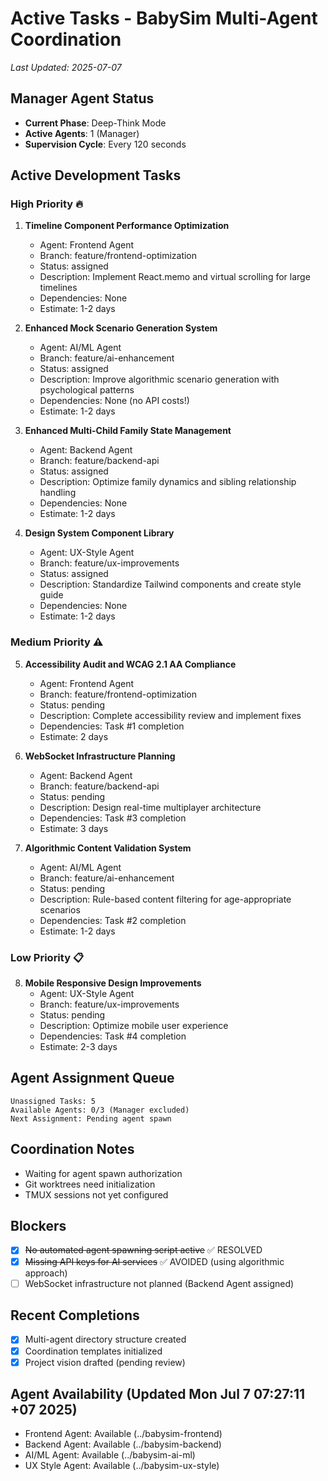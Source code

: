 # Active Tasks - BabySim Multi-Agent Coordination

*Last Updated: 2025-07-07*

## Manager Agent Status
- **Current Phase**: Deep-Think Mode
- **Active Agents**: 1 (Manager)
- **Supervision Cycle**: Every 120 seconds

## Active Development Tasks

### High Priority 🔥
1. **Timeline Component Performance Optimization**
   - Agent: Frontend Agent
   - Branch: feature/frontend-optimization
   - Status: assigned
   - Description: Implement React.memo and virtual scrolling for large timelines
   - Dependencies: None
   - Estimate: 1-2 days

2. **Enhanced Mock Scenario Generation System**
   - Agent: AI/ML Agent
   - Branch: feature/ai-enhancement
   - Status: assigned
   - Description: Improve algorithmic scenario generation with psychological patterns
   - Dependencies: None (no API costs!)
   - Estimate: 1-2 days

3. **Enhanced Multi-Child Family State Management**
   - Agent: Backend Agent
   - Branch: feature/backend-api
   - Status: assigned
   - Description: Optimize family dynamics and sibling relationship handling
   - Dependencies: None
   - Estimate: 1-2 days

4. **Design System Component Library**
   - Agent: UX-Style Agent
   - Branch: feature/ux-improvements
   - Status: assigned
   - Description: Standardize Tailwind components and create style guide
   - Dependencies: None
   - Estimate: 1-2 days

### Medium Priority ⚠️
5. **Accessibility Audit and WCAG 2.1 AA Compliance**
   - Agent: Frontend Agent
   - Branch: feature/frontend-optimization
   - Status: pending
   - Description: Complete accessibility review and implement fixes
   - Dependencies: Task #1 completion
   - Estimate: 2 days

6. **WebSocket Infrastructure Planning**
   - Agent: Backend Agent  
   - Branch: feature/backend-api
   - Status: pending
   - Description: Design real-time multiplayer architecture
   - Dependencies: Task #3 completion
   - Estimate: 3 days

7. **Algorithmic Content Validation System**
   - Agent: AI/ML Agent
   - Branch: feature/ai-enhancement
   - Status: pending
   - Description: Rule-based content filtering for age-appropriate scenarios
   - Dependencies: Task #2 completion
   - Estimate: 1-2 days

### Low Priority 📋
8. **Mobile Responsive Design Improvements**
   - Agent: UX-Style Agent
   - Branch: feature/ux-improvements
   - Status: pending
   - Description: Optimize mobile user experience
   - Dependencies: Task #4 completion
   - Estimate: 2-3 days

## Agent Assignment Queue
```
Unassigned Tasks: 5
Available Agents: 0/3 (Manager excluded)
Next Assignment: Pending agent spawn
```

## Coordination Notes
- Waiting for agent spawn authorization
- Git worktrees need initialization
- TMUX sessions not yet configured

## Blockers
- [x] ~~No automated agent spawning script active~~ ✅ RESOLVED
- [x] ~~Missing API keys for AI services~~ ✅ AVOIDED (using algorithmic approach)
- [ ] WebSocket infrastructure not planned (Backend Agent assigned)

## Recent Completions
- [x] Multi-agent directory structure created
- [x] Coordination templates initialized
- [x] Project vision drafted (pending review)
## Agent Availability (Updated Mon Jul  7 07:27:11 +07 2025)
- Frontend Agent: Available (../babysim-frontend)
- Backend Agent: Available (../babysim-backend)
- AI/ML Agent: Available (../babysim-ai-ml)
- UX Style Agent: Available (../babysim-ux-style)

